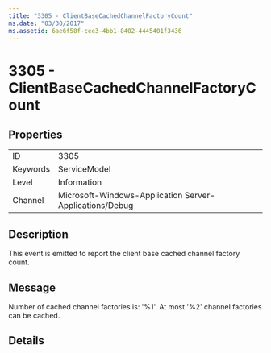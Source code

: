 ```yaml
---
title: "3305 - ClientBaseCachedChannelFactoryCount"
ms.date: "03/30/2017"
ms.assetid: 6ae6f58f-cee3-4bb1-8402-4445401f3436
---
```

# 3305 - ClientBaseCachedChannelFactoryCount
## Properties  
  
|||  
|-|-|  
|ID|3305|  
|Keywords|ServiceModel|  
|Level|Information|  
|Channel|Microsoft-Windows-Application Server-Applications/Debug|  
  
## Description  
 This event is emitted to report the client base cached channel factory count.  
  
## Message  
 Number of cached channel factories is: '%1'.  At most '%2' channel factories can be cached.  
  
## Details
